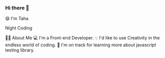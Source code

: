 ### Hi there 👋


😄 I'm Taha

Night Coding

👩‍💻  About Me
💻  I'm a Front-end Developer.
💡   I'd like to use Creativity in the endless world of coding.
🌱  I'm on track for learning more about javascript testing library.

 
